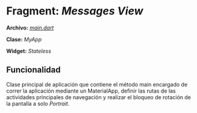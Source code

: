 # Fragment: *Messages View*
**Archivo:**  [*main.dart*](../../lib/pages/main_page.dart)

**Clase:**  *MyApp*

**Widget:** *Stateless*

## Funcionalidad
Clase principal de aplicación que contiene el método main encargado de correr la aplicación mediante un MaterialApp, definir las rutas de las actividades principales de navegación y realizar el bloqueo de rotación de la pantalla a solo *Portrait*.
